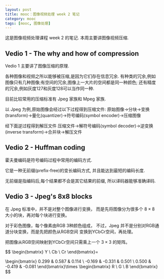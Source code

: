 ```yaml
---
layout: post
title: mooc：图像视频处理 week 2 笔记
category: mooc
tags: [mooc, 图像处理]
---
```


这是图像视频处理课程 week 2 的笔记.
本周主要讲图像视频压缩.

## Vedio 1 - The why and how of compression

Vedio 1 主要讲了图像压缩的原理.

各种图像和视频之所以能够被压缩,是因为它们存在信息冗余.
有种类的冗余,例如图像只有几种图像;有空间的冗余,图像上一大片的空间都是同一种颜色;
还有精度的冗余,例如灰度127和灰度128可以当作同一种.

目前比较常用的压缩标准有 Jpeg 家族和 Mpeg 家族.

以 Jpeg 为例,原始图像会经过以下过程得到压缩文件:
原始图像->分块->变换(transform)->量化(quantizer)->符号编码(symbol encoder)->压缩图像

经下面逆过程得到解压文件
压缩文件->解符号编码(symbol decoder)->逆变换(inverse transform)->合并块->解压文件

## Vedio 2 - Huffman coding

霍夫曼编码是符号编码过程中常用的编码方式.

它是一种无前缀(prefix-free)的变长编码方式,
并且能达到最短的编码长度.

无前缀是指编码后,每个结果都不会是其它结果的前缀,
所以译码器能够准确译码.

## Vedio 3 - Jpeg's 8x8 blocks

在 Jpeg 标准中，并不是对整个图像进行变换，
而是先将图像分为很多个 $8 \times 8$ 大小的块，再对每个块进行变换。

对于彩色图像，每个像素由RGB 3种颜色组成，
不过，Jpeg 并不是分别对RGB通道分块变换，而是先把颜色从RGB空间
变换到YCbCr空间，再处理。

把图像从RGB空间映射到YCbCr空间只需乘上一个 $3 \times 3$ 的矩阵。

$$
\begin{bmatrix}
Y \\
Cb \\
Cr
\end{bmatrix}=

\begin{bmatrix}
0.299 & 0.587 & 0.114 \\
-0.169 & -0.331 & 0.501 \\
0.500 & -0.419 & -0.081
\end{bmatrix}\times
\begin{bmatrix}
R \\
G \\
B
\end{bmatrix}
$$
